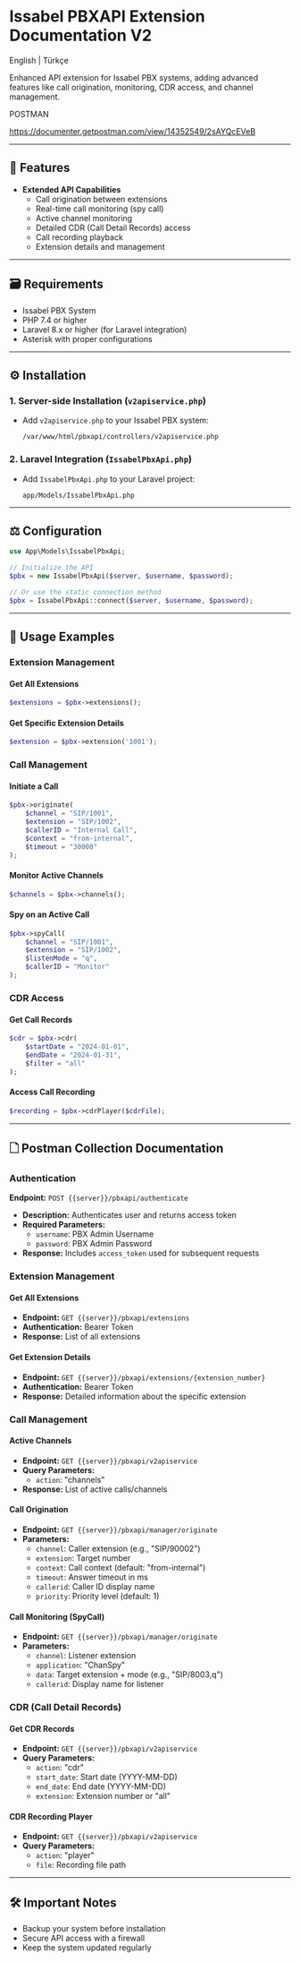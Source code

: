 # Issabel PBXAPI Extension Documentation V2

English | Türkçe

Enhanced API extension for Issabel PBX systems, adding advanced features like call origination, monitoring, CDR access, and channel management.

POSTMAN 

https://documenter.getpostman.com/view/14352549/2sAYQcEVeB

---

## 🚀 Features

- **Extended API Capabilities**
  - Call origination between extensions
  - Real-time call monitoring (spy call)
  - Active channel monitoring
  - Detailed CDR (Call Detail Records) access
  - Call recording playback
  - Extension details and management

---

## 🗃️ Requirements

- Issabel PBX System
- PHP 7.4 or higher
- Laravel 8.x or higher (for Laravel integration)
- Asterisk with proper configurations

---

## ⚙️ Installation

### 1. Server-side Installation (`v2apiservice.php`)
- Add `v2apiservice.php` to your Issabel PBX system:
  ```
  /var/www/html/pbxapi/controllers/v2apiservice.php
  ```

### 2. Laravel Integration (`IssabelPbxApi.php`)
- Add `IssabelPbxApi.php` to your Laravel project:
  ```
  app/Models/IssabelPbxApi.php
  ```

---

## ⚖️ Configuration

```php
use App\Models\IssabelPbxApi;

// Initialize the API
$pbx = new IssabelPbxApi($server, $username, $password);

// Or use the static connection method
$pbx = IssabelPbxApi::connect($server, $username, $password);
```

---

## 📱 Usage Examples

### Extension Management

#### Get All Extensions
```php
$extensions = $pbx->extensions();
```

#### Get Specific Extension Details
```php
$extension = $pbx->extension('1001');
```

### Call Management

#### Initiate a Call
```php
$pbx->originate(
    $channel = "SIP/1001",
    $extension = "SIP/1002",
    $callerID = "Internal Call",
    $context = "from-internal",
    $timeout = "30000"
);
```

#### Monitor Active Channels
```php
$channels = $pbx->channels();
```

#### Spy on an Active Call
```php
$pbx->spyCall(
    $channel = "SIP/1001",
    $extension = "SIP/1002",
    $listenMode = "q",
    $callerID = "Monitor"
);
```

### CDR Access

#### Get Call Records
```php
$cdr = $pbx->cdr(
    $startDate = "2024-01-01",
    $endDate = "2024-01-31",
    $filter = "all"
);
```

#### Access Call Recording
```php
$recording = $pbx->cdrPlayer($cdrFile);
```

---

## 🗋 Postman Collection Documentation

### Authentication

**Endpoint:** `POST {{server}}/pbxapi/authenticate`

- **Description:** Authenticates user and returns access token
- **Required Parameters:**
  - `username`: PBX Admin Username
  - `password`: PBX Admin Password
- **Response:** Includes `access_token` used for subsequent requests

### Extension Management

#### Get All Extensions
- **Endpoint:** `GET {{server}}/pbxapi/extensions`
- **Authentication:** Bearer Token
- **Response:** List of all extensions

#### Get Extension Details
- **Endpoint:** `GET {{server}}/pbxapi/extensions/{extension_number}`
- **Authentication:** Bearer Token
- **Response:** Detailed information about the specific extension

### Call Management

#### Active Channels
- **Endpoint:** `GET {{server}}/pbxapi/v2apiservice`
- **Query Parameters:**
  - `action`: "channels"
- **Response:** List of active calls/channels

#### Call Origination
- **Endpoint:** `GET {{server}}/pbxapi/manager/originate`
- **Parameters:**
  - `channel`: Caller extension (e.g., "SIP/90002")
  - `extension`: Target number
  - `context`: Call context (default: "from-internal")
  - `timeout`: Answer timeout in ms
  - `callerid`: Caller ID display name
  - `priority`: Priority level (default: 1)

#### Call Monitoring (SpyCall)
- **Endpoint:** `GET {{server}}/pbxapi/manager/originate`
- **Parameters:**
  - `channel`: Listener extension
  - `application`: "ChanSpy"
  - `data`: Target extension + mode (e.g., "SIP/8003,q")
  - `callerid`: Display name for listener

### CDR (Call Detail Records)

#### Get CDR Records
- **Endpoint:** `GET {{server}}/pbxapi/v2apiservice`
- **Query Parameters:**
  - `action`: "cdr"
  - `start_date`: Start date (YYYY-MM-DD)
  - `end_date`: End date (YYYY-MM-DD)
  - `extension`: Extension number or "all"

#### CDR Recording Player
- **Endpoint:** `GET {{server}}/pbxapi/v2apiservice`
- **Query Parameters:**
  - `action`: "player"
  - `file`: Recording file path

---

## 🛠️ Important Notes

- Backup your system before installation
- Secure API access with a firewall
- Keep the system updated regularly

